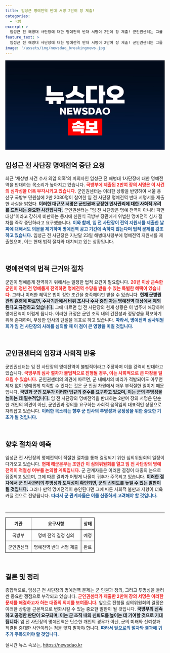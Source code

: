 ```yaml
---
title: 임성근 명예전역 반대 서명 2만여 장 제출!
categories:
  - 국방
excerpt: >
  임성근 전 해병대 사단장에 대한 명예전역 반대 서명이 2만여 장 제출! 군인권센터는 그를 파면해야 한다며 국방부에 위법 심사 중단을 촉구했습니다. 과연 그의 운명은?
feature_text: >
  임성근 전 해병대 사단장에 대한 명예전역 반대 서명이 2만여 장 제출! 군인권센터는 그를 파면해야 한다며 국방부에 위법 심사 중단을 촉구했습니다. 과연 그의 운명은?
image: '/assets/img/newsdao_breakingnews.jpg'
---
```


<p><img src="/assets/img/newsdao_breakingnews.jpg" alt="bookingtag 속보" /></p>

<h2 data-ke-size="size26">임성근 전 사단장 명예전역 중단 요청</h2>

<p data-ke-size="size16">최근 '채상병 사건 수사 외압 의혹'의 피의자인 임성근 전 해병대 1사단장에 대한 명예전역을 반대하는 목소리가 높아지고 있습니다. <b><span style="color: #ee2323;">국방부에 제출된 2만여 장의 서명은 이 사건의 심각성을 더욱 부각시키고 있습니다.</span></b> 군인권센터는 이러한 상황을 반영하여 서울 용산구 국방부 민원실에 2만 2080명이 참여한 임 전 사단장 명예전역 반대 서명서를 제출한 사실을 밝혔다. <b><span style="background-color: #21538527;">이러한 대규모 서명은 군인권과 공정한 인사관리에 대한 사회적 우려를 드러내는 중요한 사건입니다.</span></b> 군인권센터는 "임 전 사단장은 명예 전역이 아니라 파면 대상"이라고 강하게 비판하는 동시에 신원식 국방부 장관에게 위법한 명예전역 심사 절차를 즉각 중단하라고 요구했습니다. <b><span style="color: #1a5490;">이와 함께, 임 전 사단장이 전역 지원서를 제출한 날짜에 대해서도 의문을 제기하며 명예전역 공고 기간에 속하지 않는다며 법적 문제를 강조하고 있습니다.</span></b> 임성근 전 사단장은 지난달 23일 해병대사령부에 명예전역 지원서를 제출했으며, 이는 현재 법적 절차와 대치되고 있는 상황입니다.</p>

<p data-ke-size="size16">&nbsp;</p>

<h2 data-ke-size="size26">명예전역의 법적 근거와 절차</h2>

<p data-ke-size="size16">군인이 명예롭게 전역하기 위해서는 일정한 법적 요건이 필요합니다. <b><span style="color: #ee2323;">20년 이상 근속한 군인이 정년 전 명예롭게 전역하면 명예전역 수당을 받을 수 있는 특별한 혜택이 있습니다.</span></b> 그러나 이러한 혜택은 법이 정한 조건을 충족해야만 받을 수 있습니다. <b><span style="background-color: #21538527;">현재 군병원 관리 훈령에 따르면, 수사기관에서 비위 조사나 수사 중인 자는 명예전역 대상에서 제외된다고 규정하고 있습니다.</span></b> 그에 따르면 임 전 사단장의 현재 상황은 이 범주에 해당하여 명예전역이 어렵게 됩니다. 이러한 규정은 군인 조직 내의 건전성과 정당성을 확보하기 위해 존재하며, 부당한 인사의 단절을 목표로 하고 있습니다. <b><span style="color: #1a5490;">따라서, 명예전역 심사위원회가 임 전 사단장의 사례를 심의할 때 이 점이 큰 영향을 미칠 것입니다.</span></b></p>

<p data-ke-size="size16">&nbsp;</p>

<h2 data-ke-size="size26">군인권센터의 입장과 사회적 반응</h2>

<p data-ke-size="size16">군인권센터는 임 전 사단장의 명예전역이 불법적이라고 주장하며 이를 강력히 반대하고 있습니다. <b><span style="color: #ee2323;">국방부의 심사 절차가 불법적으로 진행될 경우, 이는 사회적으로 큰 파장을 일으킬 수 있습니다.</span></b> 군인권센터의 의견에 따르면, 군 내에서의 비리가 적발되어도 아무런 제재 없이 명예롭게 퇴직할 수 있다는 것은 군 인권 차원에서 매우 부적절한 일이기 때문입니다. <b><span style="background-color: #21538527;">국민과 군인 모두가 이러한 법규의 준수를 요구하고 있으며, 이는 군의 투명성을 높이는 데 필수적입니다.</span></b> 임 전 사단장의 명예전역을 반대하는 2만여 장의 서명은 단순한 개인의 의견이 아닌, 군인권과 정의를 요구하는 사회적 움직임의 대표적인 상징으로 자리잡고 있습니다. <b><span style="color: #1a5490;">이러한 목소리는 향후 군 인사의 투명성과 공정성을 위한 중요한 기초가 될 것입니다.</span></b></p>

<p data-ke-size="size16">&nbsp;</p>

<h2 data-ke-size="size26">향후 절차와 예측</h2>

<p data-ke-size="size16">임성근 전 사단장의 명예전역이 적절한 절차를 통해 결정되기 위한 심의위원회의 일정이 다가오고 있습니다. <b><span style="color: #ee2323;">현재 해군본부는 조만간 이 심의위원회를 열고 임 전 사단장의 명예전역이 적절성 여부를 논의할 계획입니다.</span></b> 군 관계자들은 이러한 결정이 대중의 눈으로 집중되고 있으며, 그에 따른 결과가 어떻게 나올지 귀추가 주목되고 있습니다. <b><span style="background-color: #21538527;">이러한 절차에서 군 인사관리의 투명성과 도덕성이 확인되면, 군의 신뢰도를 높일 수 있는 발판이 될 것입니다.</span></b> 그러나 만약 명예전역이 승인된다면 그에 따른 사회적 불만과 저항이 더욱 커질 것으로 전망됩니다. <b><span style="color: #1a5490;">따라서 군 관계자들은 이를 신중하게 고려해야 할 것입니다.</span></b></p>

<p data-ke-size="size16">&nbsp;</p>

<hr>

<table style="width:100%; border-collapse: collapse;">
  <tr>
    <th style="border: 1px solid #000; padding: 8px; text-align: center;">기관</th>
    <th style="border: 1px solid #000; padding: 8px; text-align: center;">요구사항</th>
    <th style="border: 1px solid #000; padding: 8px; text-align: center;">상태</th>
  </tr>
  <tr>
    <td style="border: 1px solid #000; padding: 8px; text-align: center;">국방부</td>
    <td style="border: 1px solid #000; padding: 8px; text-align: center;">명예 전역 결정 심의</td>
    <td style="border: 1px solid #000; padding: 8px; text-align: center;">예정</td>
  </tr>
  <tr>
    <td style="border: 1px solid #000; padding: 8px; text-align: center;">군인권센터</td>
    <td style="border: 1px solid #000; padding: 8px; text-align: center;">명예전역 반대 서명 제출</td>
    <td style="border: 1px solid #000; padding: 8px; text-align: center;">완료</td>
  </tr>
</table> 

<p data-ke-size="size16">&nbsp;</p>

<h2 data-ke-size="size26">결론 및 정리</h2>

<p data-ke-size="size16">종합적으로, 임성근 전 사단장의 명예전역 문제는 군 인권과 정의, 그리고 투명성을 둘러싼 중요한 쟁점으로 부각되고 있습니다. <b><span style="color: #ee2323;">군인권센터가 제출한 2만여 장의 서명은 이러한 문제를 해결하고자 하는 대중의 의지를 보여줍니다.</span></b> 앞으로 진행될 심의위원회의 결정은 이러한 상황을 근본적으로 변화시킬 수 있는 중요한 발판이 될 것입니다. <b><span style="background-color: #21538527;">국방부의 신속하고 공정한 판단이 요구되며, 이는 군 조직 내의 신뢰도를 높이는 데 기여할 것으로 기대됩니다.</span></b> 임 전 사단장의 명예전역은 단순한 개인의 경우가 아닌, 군의 미래와 신뢰성과 직결된 중대한 사안이라는 점을 잊지 말아야 합니다. <b><span style="color: #1a5490;">따라서 앞으로의 절차와 결과에 귀추가 주목되어야 할 것입니다.</span></b></p>
실시간 뉴스 속보는, <a href="https://newsdao.kr" rel="dofollow">https://newsdao.kr</a>


